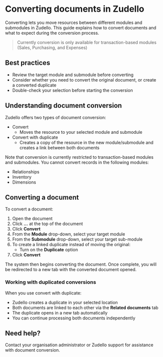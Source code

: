 # Converting documents in Zudello

Converting lets you move resources between different modules and submodules in Zudello. This guide explains how to convert documents and what to expect during the conversion process.

> Currently conversion is only available for transaction-based modules (Sales, Purchasing, and Expenses)

## Best practices

- Review the target module and submodule before converting
- Consider whether you need to convert the original document, or create a converted duplicate
- Double-check your selection before starting the conversion

## Understanding document conversion

Zudello offers two types of document conversion:

- Convert
	- Moves the resource to your selected module and submodule
- Convert with duplicate 
	- Creates a copy of the resource in the new module/submodule and creates a link between both documents

Note that conversion is currently restricted to transaction-based modules and submodules. You cannot convert records in the following modules:
- Relationships
- Inventory
- Dimensions

## Converting a document

To convert a document:

1. Open the document
2. Click **...** at the top of the document
3. Click **Convert**
4. From the **Module** drop-down, select your target module
5. From the **Submodule** drop-down, select your target sub-module
6. To create a linked duplicate instead of moving the original:
   - Turn on the **Duplicate** option
7. Click **Convert**

The system then begins converting the document. Once complete, you will be redirected to a new tab with the converted document opened. 

### Working with duplicated conversions

When you use convert with duplicate:

- Zudello creates a duplicate in your selected location
- Both documents are linked to each other via the **Related documents** tab
- The duplicate opens in a new tab automatically
- You can continue processing both documents independently

## Need help?

Contact your organisation administrator or Zudello support for assistance with document conversion.